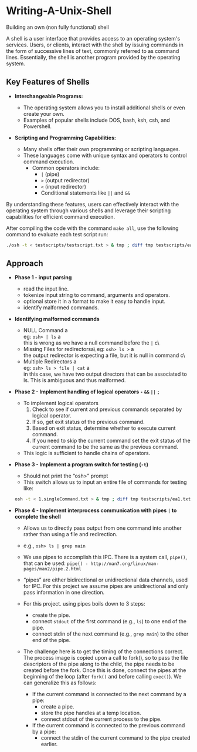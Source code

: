 # Writing-A-Unix-Shell
Building an own (non fully functional) shell 

A shell is a user interface that provides access to an operating system's services. Users, or clients, interact with the shell by issuing commands in the form of successive lines of text, commonly referred to as command lines. Essentially, the shell is another program provided by the operating system.

## Key Features of Shells

- **Interchangeable Programs:** 
  - The operating system allows you to install additional shells or even create your own.
  - Examples of popular shells include DOS, bash, ksh, csh, and Powershell.

- **Scripting and Programming Capabilities:** 
  - Many shells offer their own programming or scripting languages.
  - These languages come with unique syntax and operators to control command execution.
    - Common operators include:
      - `|` (pipe)
      - `>` (output redirector)
      - `<` (input redirector)
      - Conditional statements like `||` and `&&`

By understanding these features, users can effectively interact with the operating system through various shells and leverage their scripting capabilities for efficient command execution.

After compiling the code with the command `make all`, use the following command to evaluate each test script run:

```sh
./osh -t < testscripts/testscript.txt > & tmp ; diff tmp testscripts/ea.txt ;
```
## Approach

- **Phase 1 - input parsing**
  - read the input line.
  - tokenize input string to command, arguments and operators.
  - optional store it in a format to make it easy to handle input.
  - identify malformed commands.

- **Identifying malformed commands**
  - NULL Command a\
  eg: `osh> | ls` a\
  this is wrong as we have a null command before the `|` c\
  - Missing Files for redirectorsa\ 
  eg: `osh> ls >` a\
  the output redirector is expecting a file, but it is null in command c\
  - Multiple Redirectors a\
  eg: `osh> ls > file | cat` a\
  in this case, we have two output directors that can be associated to ls. This is ambiguous
  and thus malformed.

- **Phase 2 - Implement handling of logical operators `-` `&&` `||` `;`**
  - To implement logical operators
    1. Check to see if current and previous commands separated by logical operator.
    2. If so, get exit status of the previous command.
    3. Based on exit status, determine whether to execute current command.
    4. If you need to skip the current command set the exit status of the current command to be the same as the previous command. 
  - This logic is sufficient to handle chains of operators.
 
- **Phase 3 - Implement a program switch for testing (`-t`)** 
  - Should not print the “osh>” prompt
  - This switch allows us to input an entire file of commands for testing like:
  ```sh
  osh -t < 1.singleCommand.txt > & tmp ; diff tmp testscripts/ea1.txt ;
  ```
- **Phase 4 - Implement interprocess communication with pipes `|` to complete the shell**
  - Allows us to directly pass output from one command into another rather than using a file and redirection. 
  - e.g., `osh> ls | grep main`
  - We use pipes to accomplish this IPC. There is a system call, `pipe()`, that can be used:
    `pipe() - http://man7.org/linux/man-pages/man2/pipe.2.html`

   - “pipes” are either bidirectional or unidirectional data channels, used for IPC. For this project we assume pipes are unidirectional and only pass information in one direction. 
   - For this project. using pipes boils down to 3 steps: 
     - create the pipe. 
     - connect `stdout` of the first command (e.g., `ls`) to one end of the pipe. 
     - connect stdin of the next command (e.g., `grep main`) to the other end of the pipe.
   - The challenge here is to get the timing of the connections correct. The process image is copied upon a call to fork(), so to pass the file descriptors of the pipe along to the child, the pipe needs to be created before the fork. Once this is done, connect the pipes at the beginning of the loop (after `fork()` and before calling `exec()`). We can generalize this as follows:
     - If the current command is connected to the next command by a pipe:
       - create a pipe.
       - store the pipe handles at a temp location.
       - connect stdout of the current process to the pipe.
     - If the current command is connected to the previous command by a pipe:
       - connect the stdin of the current command to the pipe created earlier.
       



